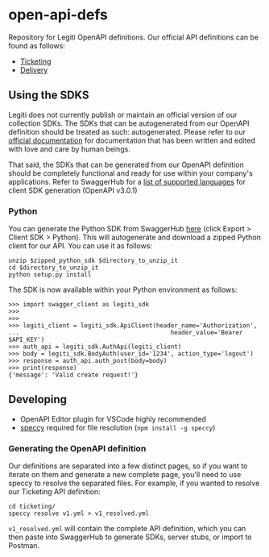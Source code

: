 # open-api-defs
Repository for Legiti OpenAPI definitions. Our official API definitions can be found as follows:
- [Ticketing](https://github.com/legiti/open-api-defs/blob/master/ticketing/v1_resolved.yml)
- [Delivery](https://github.com/legiti/open-api-defs/blob/master/delivery/v1_resolved.yml)


## Using the SDKS
Legiti does not currently publish or maintain an official version of our collection SDKs. The SDKs that can be autogenerated from our OpenAPI definition should be treated as such: autogenerated. Please refer to our [official documentation](https://docs.legiti.com) for documentation that has been written and edited with love and care by human beings.

That said, the SDKs that can be generated from our OpenAPI definition should be completely functional and ready for use within your company's applications. Refer to SwaggerHub for a [list of supported languages](https://app.swaggerhub.com/help/apis/generating-code/index) for client SDK generation (OpenAPI v3.0.1)

### Python
You can generate the Python SDK from SwaggerHub [here](https://app.swaggerhub.com/apis/LegitiTech/legiti-ticketing_api/1.0) (click Export > Client SDK > Python). This will autogenerate and download a zipped Python client for our API. You can use it as follows:

```
unzip $zipped_python_sdk $directory_to_unzip_it
cd $directory_to_unzip_it
python setup.py install
```

The SDK is now available within your Python environment as follows:
```
>>> import swagger_client as legiti_sdk
>>>
>>>
>>> legiti_client = legiti_sdk.ApiClient(header_name='Authorization', 
...                                          header_value='Bearer $API_KEY')
>>> auth_api = legiti_sdk.AuthApi(legiti_client)
>>> body = legiti_sdk.BodyAuth(user_id='1234', action_type='logout')
>>> response = auth_api.auth_post(body=body)
>>> print(response)
{'message': 'Valid create request!'}
```

## Developing
- OpenAPI Editor plugin for VSCode highly recommended
- [speccy](https://github.com/wework/speccy) required for file resolution (`npm install -g speccy`)

### Generating the OpenAPI definition

Our definitions are separated into a few distinct pages, so if you want to iterate on them and generate a new complete page, you'll need to use speccy to resolve the separated files. For example, if you wanted to resolve our Ticketing API definition: 

```
cd ticketing/
speccy resolve v1.yml > v1_resolved.yml
```

`v1_resolved.yml` will contain the complete API definition, which you can then paste into SwaggerHub to generate SDKs, server stubs, or import to Postman. 
